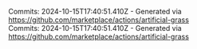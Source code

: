 Commits: 2024-10-15T17:40:51.410Z - Generated via https://github.com/marketplace/actions/artificial-grass
<br>
Commits: 2024-10-15T17:40:51.410Z - Generated via https://github.com/marketplace/actions/artificial-grass
<br>
